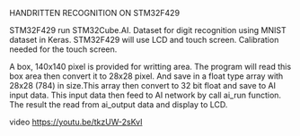 HANDRITTEN RECOGNITION ON STM32F429

STM32F429 run STM32Cube.AI. Dataset for digit recognition using MNIST dataset in Keras.
STM32F429 will use LCD and touch screen. Calibration needed for the touch screen.

A box, 140x140 pixel is provided for writting area. The program will read this box area then convert it to 28x28 pixel. And save in a float type array with 28x28 (784) in size.This array then convert to 32 bit float and save to AI input data.
This input data then feed to AI network by call ai_run function.
The result the read from ai_output data and display to LCD.

video https://youtu.be/tkzUW-2sKvI
